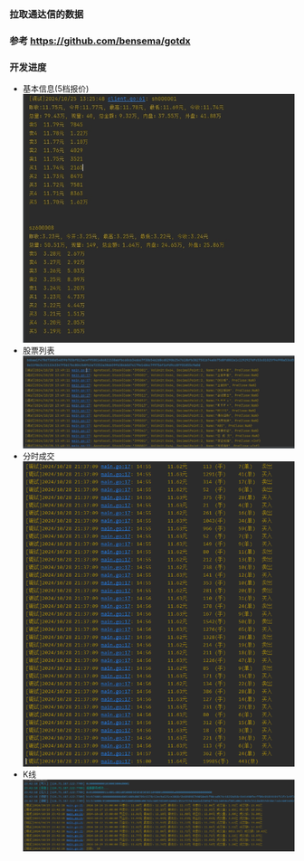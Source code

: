 ### 拉取通达信的数据
### 参考 https://github.com/bensema/gotdx


### 开发进度
* 基本信息(5档报价)
![](docs/plan20241025.png)
* 股票列表
![](docs/plan20241028-1.png)
* 分时成交
![](docs/plan20241028-2.png)
* K线
![](docs/plan20241029.png)